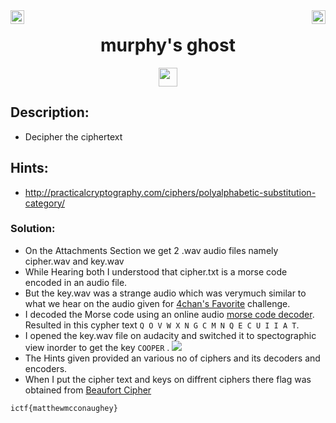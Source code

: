 <div><img align = "right" src = "https://img.shields.io/badge/Points-188%20-informational" height = 22>
<img align = "left" src = "https://img.shields.io/badge/Catagory-WIRELESS-informational" height = 22>
</div
<br>
<div align="center"> <h1> murphy's ghost</h1> <img src = "https://img.shields.io/badge/Solved ✔️%20-brightgreen" height = 30>
</div>

## Description: 
  - Decipher the ciphertext

## Hints:
  - http://practicalcryptography.com/ciphers/polyalphabetic-substitution-category/

### Solution: 

- On the Attachments Section we get 2 .wav audio files namely cipher.wav and key.wav
- While Hearing both I understood that cipher.txt is a morse code encoded in an audio file.
- But the key.wav was a strange audio which was verymuch similar to what we hear on the audio given for [4chan's Favorite](https://github.com/Drupad-DeV/indy-CTF-Writeups/tree/main/4chan's%20Favorite) challenge.
- I decoded the Morse code using an online audio [morse code decoder](https://morsecode.world/international/decoder/audio-decoder-adaptive.html). Resulted in this cypher text ```Q O V W X N G C M N Q E C U I I A T```.
- I opened the key.wav file on audacity and switched it to spectographic view inorder to get the key ```COOPER``` . 
  <img src = "https://traboda-arena-36.s3.amazonaws.com/files/attachments/uartdata_d97139a4-73fd-459f-8f53-d839d0bb0aa2.png?X-Amz-Algorithm=AWS4-HMAC-SHA256&X-Amz-Credential=AKIA6GUFVMV6HO3NYL6Z%2F20220630%2Fap-south-1%2Fs3%2Faws4_request&X-Amz-Date=20220630T151227Z&X-Amz-Expires=3600&X-Amz-SignedHeaders=host&X-Amz-Signature=1ff845dd2cf7e20062c0ea5a0a1a9c8513c1eef287cf5e7d099bdd70eb310039">
- The Hints given provided an various no of ciphers and its decoders and encoders.
- When I put the cipher text and keys on diffrent ciphers there flag was obtained from [Beaufort Cipher](http://practicalcryptography.com/ciphers/polyalphabetic-substitution-category/beaufort/)

```
ictf{matthewmcconaughey}
```
